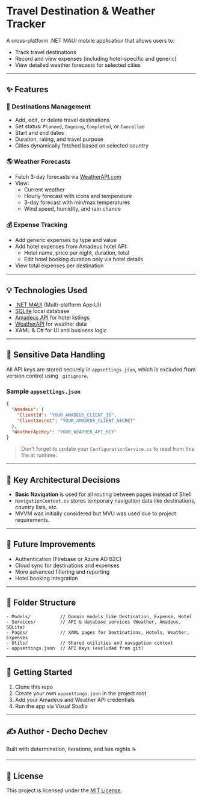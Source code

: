 # Travel Destination & Weather Tracker

A cross-platform .NET MAUI mobile application that allows users to:

- Track travel destinations
- Record and view expenses (including hotel-specific and generic)
- View detailed weather forecasts for selected cities

---

## ✨ Features

### 📍 Destinations Management

- Add, edit, or delete travel destinations
- Set status: `Planned`, `Ongoing`, `Completed`, or `Cancelled`
- Start and end dates
- Duration, rating, and travel purpose
- Cities dynamically fetched based on selected country

### 🌎 Weather Forecasts

- Fetch 3-day forecasts via [WeatherAPI.com](https://www.weatherapi.com/)
- View:
  - Current weather
  - Hourly forecast with icons and temperature
  - 3-day forecast with min/max temperatures
  - Wind speed, humidity, and rain chance

### 💰 Expense Tracking

- Add generic expenses by type and value
- Add hotel expenses from Amadeus hotel API:
  - Hotel name, price per night, duration, total
  - Edit hotel booking duration only via hotel details
- View total expenses per destination

---

## 💡 Technologies Used

- [.NET MAUI](https://learn.microsoft.com/en-us/dotnet/maui/) (Multi-platform App UI)
- [SQLite](https://learn.microsoft.com/en-us/dotnet/standard/data/sqlite/) local database
- [Amadeus API](https://developers.amadeus.com/) for hotel listings
- [WeatherAPI](https://www.weatherapi.com/) for weather data
- XAML & C# for UI and business logic

---

## 🚫 Sensitive Data Handling

All API keys are stored securely in `appsettings.json`, which is excluded from version control using `.gitignore`.

### Sample `appsettings.json`

```json
{
  "Amadeus": {
    "ClientId": "YOUR_AMADEUS_CLIENT_ID",
    "ClientSecret": "YOUR_AMADEUS_CLIENT_SECRET"
  },
  "WeatherApiKey": "YOUR_WEATHER_API_KEY"
}
```

> Don't forget to update your `ConfigurationService.cs` to read from this file at runtime.

---

## 💪 Key Architectural Decisions

- **Basic Navigation** is used for all routing between pages instead of Shell
- `NavigationContext.cs` stores temporary navigation data like destinations, country lists, etc.
- MVVM was initially considered but MVU was used due to project requirements.

---

## 📓 Future Improvements

- Authentication (Firebase or Azure AD B2C)
- Cloud sync for destinations and expenses
- More advanced filtering and reporting
- Hotel booking integration

---

## 📁 Folder Structure

```
- Models/           // Domain models like Destination, Expense, Hotel
- Services/         // API & database services (Weather, Amadeus, SQLite)
- Pages/            // XAML pages for Destinations, Hotels, Weather, Expenses
- Utils/            // Shared utilities and navigation context
- appsettings.json  // API Keys (excluded from git)
```

---

## 🚀 Getting Started

1. Clone this repo
2. Create your own `appsettings.json` in the project root
3. Add your Amadeus and Weather API credentials
4. Run the app via Visual Studio

---

## ✍️ Author - Decho Dechev

Built with determination, iterations, and late nights ☕️

---

## 📝 License

This project is licensed under the [MIT License](LICENSE).

